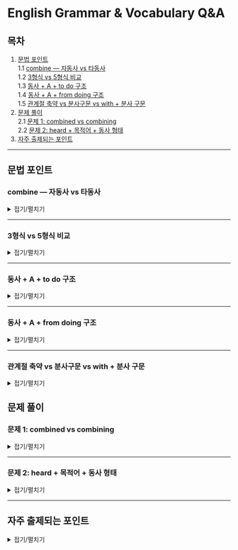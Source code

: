 # English Grammar & Vocabulary Q&A

## 목차

1. [문법 포인트](#문법-포인트)  
   1.1 [combine — 자동사 vs 타동사](#combine--자동사-vs-타동사)  
   1.2 [3형식 vs 5형식 비교](#3형식-vs-5형식-비교)  
   1.3 [동사 + A + to do 구조](#동사--a--to-do-구조)  
   1.4 [동사 + A + from doing 구조](#동사--a--from-doing-구조)  
   1.5 [관계절 축약 vs 분사구문 vs with + 분사 구문](#관계절-축약-vs-분사구문-vs-with--분사-구문)
3. [문제 풀이](#문제-풀이)  
   2.1 [문제 1: combined vs combining](#문제-1-combined-vs-combining)  
   2.2 [문제 2: heard + 목적어 + 동사 형태](#문제-2-heard--목적어--동사-형태)  
4. [자주 출제되는 포인트](#자주-출제되는-포인트)

---

## 문법 포인트

### combine — 자동사 vs 타동사

<details>
<summary>접기/펼치기</summary>

**combine**

- **자동사 (vi)**: 스스로 결합되다, 결합하다  
  예: Oil and water don't combine easily.  
  전치사 **with**와 함께 자주 쓰임.

- **타동사 (vt)**: ~을 결합하다, 혼합하다  
  예: She combined theory and practice.  
  목적어 바로 뒤에 대상이 올 수 있음.

> 자동사일 경우: combine with ~  
> 타동사일 경우: combine A and B / combine A with B  
> **문맥에 따라 자동사와 타동사 모두 가능하지만 구조가 다르므로 주의!**

</details>

---

### 3형식 vs 5형식 비교

<details>
<summary>접기/펼치기</summary>

| 구분          | 3형식                          | 5형식                                   |
| ------------- | ------------------------------ | --------------------------------------- |
| 기본 구조     | S + V + O                      | S + V + O + O.C                         |
| 목적격 보어   | 없음                          | 있음 (동사원형, 현재분사, 형용사 등)    |
| 동사 예시    | say, know, explain 등           | make, let, hear, see, watch, help 등    |
| 예문         | I know he left early.          | I heard him leave.                      |

> **암기 포인트:**  
> - 동사 뒤에 that절(S+V)이 오면 3형식  
> - 동사 뒤에 목적어 + 동사원형/분사 형태가 오면 5형식  
> - 지각동사(hear, see, watch)와 사역동사(make, let)는 주로 5형식 구조를 취함

</details>

---

### 동사 + A + to do 구조

<details>
<summary>접기/펼치기</summary>

다음과 같은 동사들은 **5형식** 문장에서 **목적어 + to부정사**를 목적격 보어로 취한다.

| 동사 | 의미 |
|------|------|
| **want** | A가 ~하기를 원하다 |
| **forbid** | A가 ~하는 것을 금지하다 |

#### 예문:
- I want **you to be** happy.  
- They forbade **us to enter** the building.  
  (※ ‘forbid’은 전통적으로 ‘to부정사’를 취함)

> **암기 팁:** want / ask / tell / allow / force / forbid 등은 **to부정사**를 목적격 보어로 취하는 5형식 구조!

</details>

---

### 동사 + A + from doing 구조

<details>
<summary>접기/펼치기</summary>

아래 동사들은 **목적어(A)** 뒤에 **from + 동명사(doing)** 형태를 목적어 보어처럼 취하여 **금지/방지**의 의미를 나타냄.

| 동사 | 의미 |
|------|------|
| **keep** | A가 ~하지 못하게 하다 |
| **stop** | A가 ~하는 것을 막다 |
| **prevent** | A가 ~하지 못하게 막다 |
| **prohibit** | A가 ~하는 것을 금지하다 |

#### 예문:
- The rain kept **us from going** out.  
- They stopped **him from making** a mistake.  
- She prevented **me from talking**.  
- The rule prohibits **people from smoking** here.

> **암기 팁:** **keep / stop / prevent / prohibit** + A + **from -ing**  
> → "A가 ~하지 못하게 하다" 구조로 자주 출제됨!

</details>

---
### 관계절 축약 vs 분사구문 vs with + 분사 구문

<details>
<summary>접기/펼치기</summary>

#### ✅ 핵심 비교표

| 구분 | 관계절 축약 | 분사구문 | with + 분사 (부대상황) |
|------|--------------|----------|------------------------|
| 문법 역할 | **형용사** (명사 수식) | **부사** (문장 전체 수식) | **부사** (부대상황 설명) |
| 주어 유무 | 선행사 존재 (명사) | 주절과 주어 같으면 생략 | 명사 명시 (with + 명사) |
| 생략 구조 | 관계대명사 + be 생략 | 접속사 + 주어 생략 | 전치사 with + 명사 + 분사 |
| 기능 | 명사 보충 설명 | 시간, 이유, 조건, 양보 등 | 동시 동작, 상태 묘사 |
| 형태 | 현재분사/과거분사 | 현재분사/과거분사/완료분사 | 현재분사/과거분사 |

---

#### ✅ 예문 비교

| 구문 | 예문 | 해석 |
|------|------|------|
| 관계절 축약 | The man **standing at the door** is my uncle. | 문 앞에 서 있는 남자는 내 삼촌이다. |
| 분사구문 | **Being tired**, he went to bed early. | 피곤해서 그는 일찍 잤다. |
| with 분사 | He sat **with his arms crossed**. | 그는 팔짱을 낀 채로 앉아 있었다. |

---

#### ✅ 구조 요약

| 질문 | 관계절 축약 | 분사구문 | with + 분사 |
|------|-------------|----------|-------------|
| 명사를 꾸미는가? | ✅ | ❌ | 🔸 가능 (with 명사 필요) |
| 문장 전체 수식? | ❌ | ✅ | ✅ |
| 부사적 정보인가? | ❌ | ✅ | ✅ |
| 주어 명시되는가? | ✅ (선행사) | ❌ (주절 주어와 동일시) | ✅ (with + 명사) |

---

#### ✅ 암기 팁

| 문법 | 구조 기억법 | 예시 키워드 |
|------|-------------|-------------|
| 관계절 축약 | *(명사 + 분사)* | who/which + be 생략 |
| 분사구문 | *(분사로 시작하는 절)* | 이유, 조건, 시간 등 부사 |
| with + 분사 | *(with + 명사 + 상태)* | 눈 감은 채, 팔짱 낀 채 등 |

</details>


## 문제 풀이

### 문제 1: combined vs combining

<details>
<summary>접기/펼치기</summary>

> To see so much power ②combining with such lack ④of foresight is really disquieting for us Europeans.

**오답 위치:** ② combining  
**해설:**  
- ‘power’가 ‘lack of foresight’와 결합된 상태임을 나타내므로 능동형 ‘combining’ 대신 수동형 과거분사 ‘combined’가 적절.  
- 정답: **combined**

**전체 해석:**  
그렇게 엄청난 권력이 그렇게 앞을 내다보지 못하는 것과 결합되어 있다는 것을 보는 것은 우리 유럽인들에게는 매우 불안한 일이다.

</details>

---

### 문제 2: heard + 목적어 + 동사 형태

<details>
<summary>접기/펼치기</summary>

> Last night ①while I was trying ②to fall asleep, I heard ③the people in the next apartment ④sang and laugh.

**오답 위치:** ④ sang and laugh  
**해설:**  
- ‘heard’ 뒤에 목적어 ‘the people’이 있으므로 5형식 구조로 해석해야 함.  
- 3형식이면 “heard that S V” 형태로 완전한 절이 와야 하므로 ‘sang and laughed’가 맞음.  
- 5형식이면 목적어 + 동사원형/현재분사 형태가 와야 하므로 ‘sing and laugh’ 또는 ‘singing and laughing’이 맞음.  
- 따라서 ‘sang and laugh’는 시제 및 형태가 맞지 않음.  

**정답 예시:**  
- I heard them **sing** and **laugh**. (원형)  
- I heard them **singing** and **laughing**. (현재분사)

</details>

---

## 자주 출제되는 포인트

<details>
<summary>접기/펼치기</summary>

- 지각동사/사역동사의 3형식 vs 5형식 구분 문제  
- 목적어 뒤 동사 형태(원형/분사/과거형)의 올바른 사용  
- 동명사 vs 과거분사 구분 문제 (ex. combining vs combined)  
- 자동사 vs 타동사에 따라 문장 구조가 달라지는 문제 (ex. combine)  
- 동사 + 목적어 + to부정사 구조 (ex. want A to do)  
- 동사 + 목적어 + from -ing 구조 (ex. keep A from doing)

</details>

